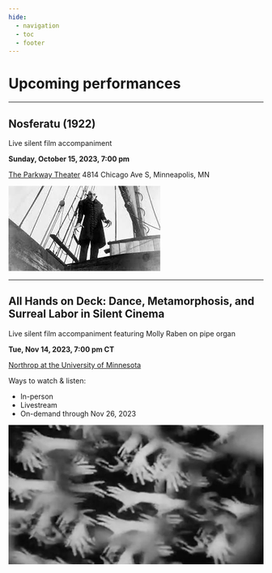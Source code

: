 ```yaml
---
hide:
  - navigation
  - toc
  - footer
---
```


# Upcoming performances

-------------

## Nosferatu (1922)

Live silent film accompaniment

**Sunday, October 15, 2023, 7:00 pm**

[The Parkway Theater](https://theparkwaytheater.com)
4814 Chicago Ave S, Minneapolis, MN

![nosferatu](images/nosferatu.jpg)

----------------------------


## All Hands on Deck: Dance, Metamorphosis, and Surreal Labor in Silent Cinema

Live silent film accompaniment featuring Molly Raben on pipe organ

**Tue, Nov 14, 2023, 7:00 pm CT**

[Northrop at the University of Minnesota
](https://www.northrop.umn.edu/events/all-hands-on-deck-silent-cinema-2023)

Ways to watch & listen: 

* In-person
* Livestream
* On-demand through Nov 26, 2023

![hands](images/hands.jpg)

